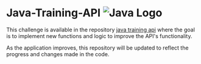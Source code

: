 # Java-Training-API ![Java Logo](https://www.vectorlogo.zone/logos/java/java-icon.svg)

This challenge is available in the repository [java training api](https://github.com/GuillaumeFalourd/java-training-api/blob/main/DESAFIOS.md) where the goal is to implement new functions and logic to improve the API's functionality.

As the application improves, this repository will be updated to reflect the progress and changes made in the code.
